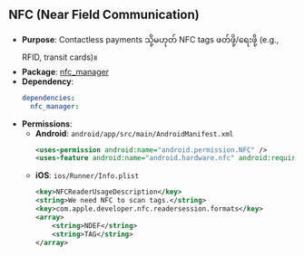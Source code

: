 ## NFC (Near Field Communication)

- **Purpose**: Contactless payments သို့မဟုတ် NFC tags ဖတ်ဖို့/ရေးဖို့ (e.g., RFID, transit cards)။
- **Package**: [nfc_manager](https://pub.dev/packages/nfc_manager)
- **Dependency**:
  ```yaml
  dependencies:
    nfc_manager:
  ```
- **Permissions**:
  - **Android**: `android/app/src/main/AndroidManifest.xml`
    ```xml
    <uses-permission android:name="android.permission.NFC" />
    <uses-feature android:name="android.hardware.nfc" android:required="true" />
    ```
  - **iOS**: `ios/Runner/Info.plist`
    ```xml
    <key>NFCReaderUsageDescription</key>
    <string>We need NFC to scan tags.</string>
    <key>com.apple.developer.nfc.readersession.formats</key>
    <array>
        <string>NDEF</string>
        <string>TAG</string>
    </array>
    ```
